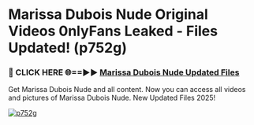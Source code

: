 # Marissa Dubois Nude Original Videos 0nlyFans Leaked - Files Updated! (p752g)

<h3>🔴 CLICK HERE 🌐==►► <a href="https://tinyurl.com/yc6ubb5a" rel="nofollow">Marissa Dubois Nude Updated Files</a></h3>

Get Marissa Dubois Nude and all content. Now you can access all videos and pictures of Marissa Dubois Nude. New Updated Files 2025!

[![p752g](https://i.imgur.com/7eu0CRL.gif)](https://tinyurl.com/yc6ubb5a)
